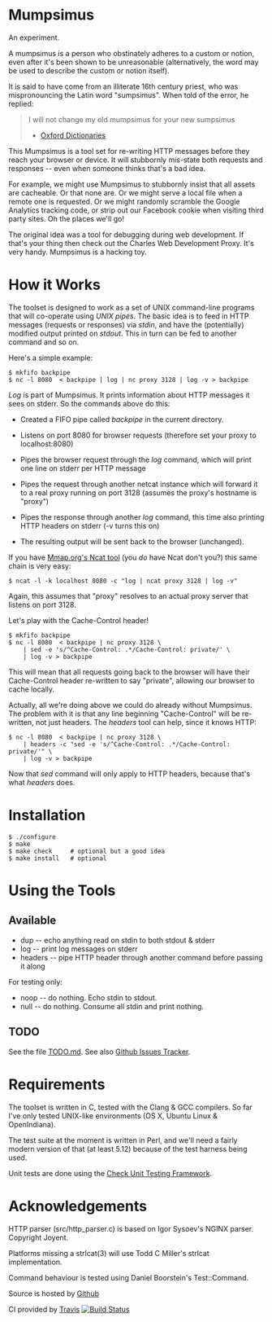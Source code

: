 Mumpsimus
=========

An experiment.

A mumpsimus is a person who obstinately adheres to a custom or notion,
even after it's been shown to be unreasonable (alternatively, the word
may be used to describe the custom or notion itself).

It is said to have come from an illiterate 16th century priest, who
was mispronouncing the Latin word "sumpsimus". When told of the error,
he replied:

> I will not change my old mumpsimus for your new sumpsimus
> - [Oxford Dictionaries](http://oxforddictionaries.com/definition/english/mumpsimus)

This Mumpsimus is a tool set for re-writing HTTP messages before they
reach your browser or device. It will stubbornly mis-state both
requests and responses -- even when someone thinks that's a bad idea.

For example, we might use Mumpsimus to stubbornly insist that all
assets are cacheable. Or that none are. Or we might serve a local file
when a remote one is requested. Or we might randomly scramble the
Google Analytics tracking code, or strip out our Facebook cookie when
visiting third party sites. Oh the places we'll go!

The original idea was a tool for debugging during web development. If
that's your thing then check out the Charles Web Development
Proxy. It's very handy. Mumpsimus is a hacking toy.


How it Works
============

The toolset is designed to work as a set of UNIX command-line programs
that will co-operate using *UNIX pipes*. The basic idea is to feed in
HTTP messages (requests or responses) via *stdin*, and have the
(potentially) modified output printed on *stdout*. This in turn can be
fed to another command and so on.

Here's a simple example:

    $ mkfifo backpipe
    $ nc -l 8080  < backpipe | log | nc proxy 3128 | log -v > backpipe

*Log* is part of Mumpsimus. It prints information about HTTP messages
it sees on stderr. So the commands above do this:

  - Created a FIFO pipe called *backpipe* in the current directory.

  - Listens on port 8080 for browser requests (therefore set your
    proxy to localhost:8080)

  - Pipes the browser request through the *log* command, which will
    print one line on stderr per HTTP message

  - Pipes the request through another netcat instance which will
    forward it to a real proxy running on port 3128 (assumes the
    proxy's hostname is "proxy")

  - Pipes the response through another *log* command, this time also
    printing HTTP headers on stderr (-v turns this on)

  - The resulting output will be sent back to the browser (unchanged).

If you have [Mmap.org's Ncat tool](http://nmap.org/ncat/) (you *do*
have Ncat don't you?) this same chain is very easy:

    $ ncat -l -k localhost 8080 -c "log | ncat proxy 3128 | log -v"

Again, this assumes that "proxy" resolves to an actual proxy server
that listens on port 3128.

Let's play with the Cache-Control header!

    $ mkfifo backpipe
    $ nc -l 8080  < backpipe | nc proxy 3128 \
        | sed -e 's/^Cache-Control: .*/Cache-Control: private/' \
        | log -v > backpipe

This will mean that all requests going back to the browser will have
their Cache-Control header re-written to say "private", allowing our
browser to cache locally.

Actually, all we're doing above we could do already without
Mumpsimus. The problem with it is that any line beginning
"Cache-Control" will be re-written, not just headers. The *headers*
tool can help, since it knows HTTP:

    $ nc -l 8080  < backpipe | nc proxy 3128 \
        | headers -c "sed -e 's/^Cache-Control: .*/Cache-Control: private/'" \
        | log -v > backpipe

Now that _sed_ command will only apply to HTTP headers, because that's
what *headers* does.


Installation
============

    $ ./configure
    $ make
    $ make check     # optional but a good idea
    $ make install   # optional


Using the Tools
===============

Available
---------

* dup -- echo anything read on stdin to both stdout & stderr
* log -- print log messages on stderr
* headers -- pipe HTTP header through another command before passing
  it along

For testing only:

* noop -- do nothing. Echo stdin to stdout.
* null -- do nothing. Consume all stdin and print nothing.


TODO
----

See the file [TODO.md](TODO.md). See also [Github Issues
Tracker](https://github.com/hissohathair/mumpsimus/issues).


Requirements
============

The toolset is written in C, tested with the Clang & GCC compilers. So
far I've only tested UNIX-like environments (OS X, Ubuntu Linux &
OpenIndiana).

The test suite at the moment is written in Perl, and we'll need a
fairly modern version of that (at least 5.12) because of the test
harness being used.

Unit tests are done using the [Check Unit Testing Framework](http://check.sourceforge.net/).


Acknowledgements
================

HTTP parser (src/http_parser.c) is based on Igor Sysoev's NGINX
parser. Copyright Joyent.

Platforms missing a strlcat(3) will use Todd C Miller's strlcat
implementation.

Command behaviour is tested using Daniel Boorstein's Test::Command.

Source is hosted by [Github](http://github.com/hissohathair/mumpsimus)

CI provided by [Travis](https://travis-ci.org/hissohathair/mumpsimus/builds)
[![Build Status](https://travis-ci.org/hissohathair/mumpsimus.png)](https://travis-ci.org/hissohathir/mumpsimus)